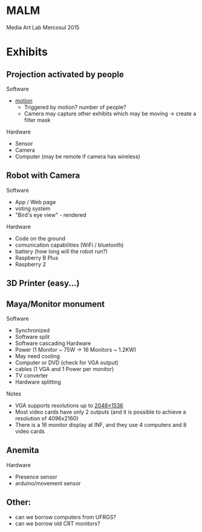 # MALM
Media Art Lab Mercosul 2015

# Exhibits

## Projection activated by people
Software
  - [motion](http://www.lavrsen.dk/foswiki/bin/view/Motion/WebHome)
    - Triggered by motion? number of people?
    - Camera may capture other exhibits which may be moving -> create a filter mask

Hardware
  - Sensor
  - Camera
  - Computer (may be remote if camera has wireless)

## Robot with Camera
Software
  - App / Web page
  - voting system
  - "Bird's eye view" - rendered

Hardware
  - Code on the ground
  - comunication capabilities (WiFi / bluetooth)
  - battery (how long will the robot run?)
  - Raspberry B Plus
  - Raspberry 2

## 3D Printer (easy...)

## Maya/Monitor monument
Software
  - Synchronized
  - Software split
  - Software cascading
Hardware
  - Power (1 Monitor ~ 75W -> 16 Monitors ~ 1.2KW)
  - May need cooling
  - Computer or DVD (check for VGA output)
  - cables (1 VGA and 1 Power per monitor)
  - TV converter
  - Hardware splitting

Notes
  - VGA supports resolutions up to [2048×1536](http://en.wikipedia.org/wiki/VGA_connector)
  - Most video cards have only 2 outputs (and it is possible to achieve a resolution of 4096x2160)
  - There is a 16 monitor display at INF, and they use 4 computers and 8 video cards

## Anemita
  Hardware
  - Presence sensor
  - arduino/movement sensor


## Other:
- can we borrow computers from UFRGS?
- can we borrow old CRT monitors?
